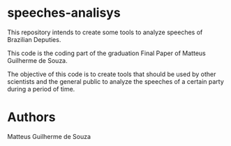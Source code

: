 # speeches-analisys
This repository intends to create some tools to analyze speeches of Brazilian Deputies.

This code is the coding part of the graduation Final Paper of Matteus Guilherme de Souza.

The objective of this code is to create tools that should be used by other scientists and the general public to analyze the speeches of a certain party during a period of time.

# Authors
Matteus Guilherme de Souza